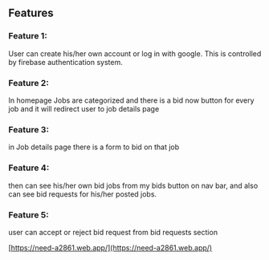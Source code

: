 ## Features

### Feature 1: 
User can create his/her own account or log in with google. This is controlled by firebase authentication system.  

### Feature 2:
In homepage Jobs are categorized and there is a bid now button for every job and it will redirect user to job details page

### Feature 3:
in Job details page there is a form to bid on that job

### Feature 4:
then can see his/her own bid jobs from my bids button on nav bar, and also can see bid requests for his/her posted jobs.

### Feature 5:
user can accept or reject bid request from bid requests section



[https://need-a2861.web.app/](https://need-a2861.web.app/)


